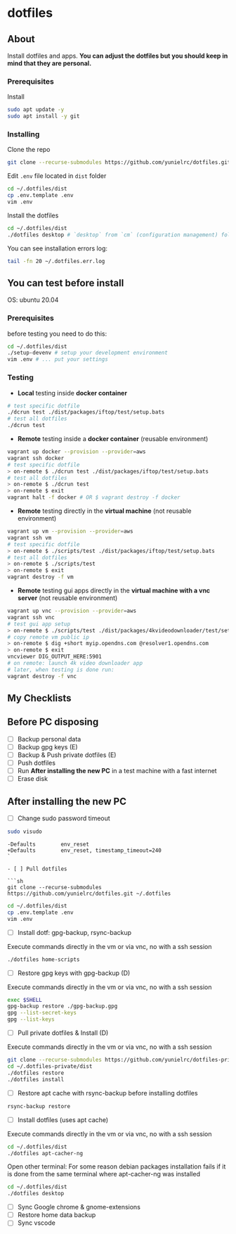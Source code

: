 # dotfiles

## About

Install dotfiles and apps.
**You can adjust the dotfiles but you should keep in mind that they are personal.**

### Prerequisites

Install

```sh
sudo apt update -y
sudo apt install -y git
```

### Installing

Clone the repo

```sh
git clone --recurse-submodules https://github.com/yunielrc/dotfiles.git ~/.dotfiles
```

Edit `.env` file located in `dist` folder

```sh
cd ~/.dotfiles/dist
cp .env.template .env
vim .env
```

Install the dotfiles

```sh
cd ~/.dotfiles/dist
./dotfiles desktop # `desktop` from `cm` (configuration management) folder
```

You can see installation errors log:

```sh
tail -fn 20 ~/.dotfiles.err.log
```

## You can test before install

OS: ubuntu 20.04

### Prerequisites

before testing you need to do this:

```sh
cd ~/.dotfiles/dist
./setup-devenv # setup your development environment
vim .env # ... put your settings
```

### Testing

- **Local** testing inside **docker container**

```sh
# test specific dotfile
./dcrun test ./dist/packages/iftop/test/setup.bats
# test all dotfiles
./dcrun test
```

- **Remote** testing inside a **docker container** (reusable environment)

```sh
vagrant up docker --provision --provider=aws
vagrant ssh docker
# test specific dotfile
> on-remote $ ./dcrun test ./dist/packages/iftop/test/setup.bats
# test all dotfiles
> on-remote $ ./dcrun test
> on-remote $ exit
vagrant halt -f docker # OR $ vagrant destroy -f docker
```

- **Remote** testing directly in the **virtual machine** (not reusable environment)

```sh
vagrant up vm --provision --provider=aws
vagrant ssh vm
# test specific dotfile
> on-remote $ ./scripts/test ./dist/packages/iftop/test/setup.bats
# test all dotfiles
> on-remote $ ./scripts/test
> on-remote $ exit
vagrant destroy -f vm
```

- **Remote** testing gui apps directly in the **virtual machine with a vnc server** (not reusable environment)

```sh
vagrant up vnc --provision --provider=aws
vagrant ssh vnc
# test gui app setup
> on-remote $ ./scripts/test ./dist/packages/4kvideodownloader/test/setup.bats
# copy remote vm public ip
> on-remote $ dig +short myip.opendns.com @resolver1.opendns.com
> on-remote $ exit
vncviewer DIG_OUTPUT_HERE:5901
# on remote: launch 4k video downloader app
# later, when testing is done run:
vagrant destroy -f vnc
```

## My Checklists

## Before PC disposing

- [ ] Backup personal data
- [ ] Backup gpg keys (E)
- [ ] Backup & Push private dotfiles (E)
- [ ] Push dotfiles
- [ ] Run **After installing the new PC** in a test machine with a fast internet
- [ ] Erase disk

## After installing the new PC

- [ ] Change sudo password timeout

```sh
sudo visudo
```

```text
-Defaults        env_reset
+Defaults        env_reset, timestamp_timeout=240
`

- [ ] Pull dotfiles

```sh
git clone --recurse-submodules https://github.com/yunielrc/dotfiles.git ~/.dotfiles
```

```sh
cd ~/.dotfiles/dist
cp .env.template .env
vim .env
```

- [ ] Install dotf: gpg-backup, rsync-backup

Execute commands directly in the vm or via vnc, no with a ssh session

```sh
./dotfiles home-scripts
```

- [ ] Restore gpg keys with gpg-backup (D)

Execute commands directly in the vm or via vnc, no with a ssh session

```sh
exec $SHELL
gpg-backup restore ./gpg-backup.gpg
gpg --list-secret-keys
gpg --list-keys
```

- [ ] Pull private dotfiles & Install (D)

Execute commands directly in the vm or via vnc, no with a ssh session

```sh
git clone --recurse-submodules https://github.com/yunielrc/dotfiles-private.git ~/.dotfiles-private
cd ~/.dotfiles-private/dist
./dotfiles restore
./dotfiles install
```

- [ ] Restore apt cache with rsync-backup before installing dotfiles

```sh
rsync-backup restore
```

- [ ] Install dotfiles (uses apt cache)

Execute commands directly in the vm or via vnc, no with a ssh session

```sh
cd ~/.dotfiles/dist
./dotfiles apt-cacher-ng
```

Open other terminal:
For some reason debian packages installation fails if it is done from the
same terminal where apt-cacher-ng was installed

```sh
cd ~/.dotfiles/dist
./dotfiles desktop
```

- [ ] Sync Google chrome & gnome-extensions
- [ ] Restore home data backup
- [ ] Sync vscode
